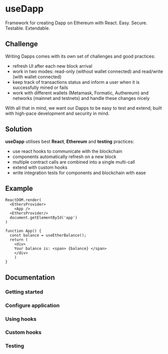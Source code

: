 # useDapp

Framework for creating Dapp on Ethereum with React.
Easy. Secure. Testable. Extendable.

## Challenge

Writing Dapps comes with its own set of challenges and good practices:

- refresh UI after each new block arrival
- work in two modes: read-only (without wallet connected) and read/write (with wallet connected)
- keep track of transactions status and inform a user when it is successfully mined or fails
- work with different wallets (Metamask, Formatic, Authereum) and networks (mainnet and testnets) and handle these changes nicely

With all that in mind, we want our Dapps to be easy to test and extend, built with high-pace development and security in mind.

## Solution

**useDapp** utilises best **React**, **Ethereum** and **testing** practices:

- use react hooks to communicate with the blockchain
- components automatically refresh on a new block
- multiple contract calls are combined into a single multi-call
- extend with custom hooks
- write integration tests for components and blockchain with ease

## Example

```tsx
ReactDOM.render(
  <EthersProvider>
    <App />
  <EthersProvider/>
  document.getElementById('app')
)

function App() {
  const balance = useEtherBalance();
  return (
    <div>
    Your balance is: <span> {balance} </span>
    </div>
    )
}
```

## Documentation
### Getting started
### Configure application
### Using hooks
### Custom hooks
### Testing

